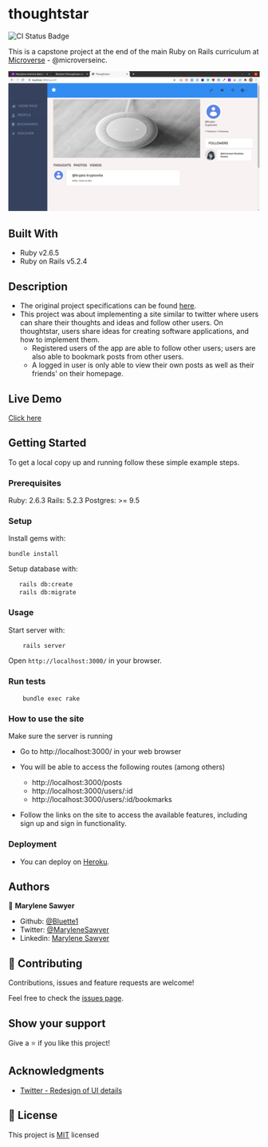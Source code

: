 # thoughtstar
![CI Status Badge](https://github.com/Bluette1/thoughtstar/workflows/Linters/badge.svg)

This is a capstone project at the end of the main Ruby on Rails curriculum at [Microverse](https:www.microverse.org/) - @microverseinc.

![demopage](./app/assets/images/screenshot.png)
## Built With

- Ruby v2.6.5
- Ruby on Rails v5.2.4

## Description
- The original project specifications can be found [here](https://www.notion.so/Twitter-redesign-f8a8d48453d54d1a949bb0ceab4c8718).
- This project was about implementing a site similar to twitter where users can share their thoughts and ideas and follow other users. On thoughtstar, users share ideas for creating software applications, and how to implement them.
  - Registered users of the app are able to follow other users; users are also able to bookmark posts from other users.
  - A logged in user is only able to view their own posts as well as their friends' on their homepage.

## Live Demo

[Click here]()


## Getting Started

To get a local copy up and running follow these simple example steps.

### Prerequisites

Ruby: 2.6.3
Rails: 5.2.3
Postgres: >= 9.5

### Setup

Install gems with:

```
bundle install
```

Setup database with:

```
   rails db:create
   rails db:migrate
```



### Usage

Start server with:

```
    rails server
```

Open `http://localhost:3000/` in your browser.

### Run tests

```
    bundle exec rake
```

### How to use the site
Make sure the server is running
- Go to http://localhost:3000/ in your web browser
- You will be able to access the following routes (among others)
   - http://localhost:3000/posts
   - http://localhost:3000/users/:id
   - http://localhost:3000/users/:id/bookmarks
   
- Follow the links on the site to access the available features, including sign up and sign in functionality.

### Deployment
- You can deploy on [Heroku](https://devcenter.heroku.com/categories/ruby-support).

## Authors

👤 **Marylene Sawyer**
- Github: [@Bluette1](https://github.com/Bluette1)
- Twitter: [@MaryleneSawyer](https://twitter.com/MaryleneSawyer)
- Linkedin: [Marylene Sawyer](https://www.linkedin.com/in/marylene-sawyer)

## 🤝 Contributing

Contributions, issues and feature requests are welcome!

Feel free to check the [issues page](issues/).

## Show your support

Give a ⭐️ if you like this project!

## Acknowledgments
- [Twitter - Redesign of UI details](https://www.behance.net/gallery/14286087/Twitter-Redesign-of-UI-details)


## 📝 License

This project is [MIT](https://opensource.org/licenses/MIT) licensed
